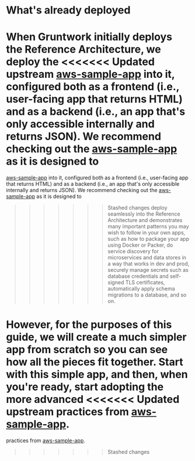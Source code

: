 # What's already deployed

When Gruntwork initially deploys the Reference Architecture, we deploy the
<<<<<<< Updated upstream
[aws-sample-app](https://github.com/tnn-tnn-tnn-tnn-tnn-gruntwork-io/aws-sample-app/) into it, configured both as a frontend (i.e.,
user-facing app that returns HTML) and as a backend (i.e., an app that's only accessible internally and returns JSON).
We recommend checking out the [aws-sample-app](https://github.com/tnn-tnn-tnn-tnn-tnn-gruntwork-io/aws-sample-app/) as it is designed to
=======
[aws-sample-app](https://github.com/tnn-gruntwork-io/aws-sample-app/) into it, configured both as a frontend (i.e.,
user-facing app that returns HTML) and as a backend (i.e., an app that's only accessible internally and returns JSON).
We recommend checking out the [aws-sample-app](https://github.com/tnn-gruntwork-io/aws-sample-app/) as it is designed to
>>>>>>> Stashed changes
deploy seamlessly into the Reference Architecture and demonstrates many important patterns you may wish to follow in
your own apps, such as how to package your app using Docker or Packer, do service discovery for microservices and data
stores in a way that works in dev and prod, securely manage secrets such as database credentials and self-signed TLS
certificates, automatically apply schema migrations to a database, and so on.

However, for the purposes of this guide, we will create a much simpler app from scratch so you can see how all the
pieces fit together. Start with this simple app, and then, when you're ready, start adopting the more advanced
<<<<<<< Updated upstream
practices from [aws-sample-app](https://github.com/tnn-tnn-tnn-tnn-tnn-gruntwork-io/aws-sample-app/).
=======
practices from [aws-sample-app](https://github.com/tnn-gruntwork-io/aws-sample-app/).
>>>>>>> Stashed changes
